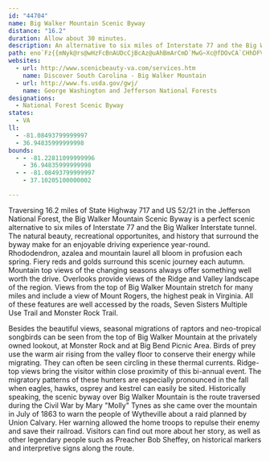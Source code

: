 ```yaml
---
id: "44704"
name: Big Walker Mountain Scenic Byway
distance: "16.2"
duration: Allow about 30 minutes.
description: An alternative to six miles of Interstate 77 and the Big Walker Interstate tunnel, the Big Walker Mountain Scenic Byway traverses 16.2 miles of State Highway 717 and US 52/21 in the Jefferson National Forest.
path: eno`Fz{{mNyk@rs@wHzFcBnAUDcCjBcAz@uAhBmArCmD`MwG~Xc@fDOvCA`CHhDFVv@~JrE|o@JfDGtUNtB~BfPR~C?hDgApXYrEi@rDqAbEoJpPu@xBg@rBa@zEc@bVYxE[lCiBtJcCnXmB`KOrBOnJUdDYzAk@dBqDnHc@|A_@hC[pGChDhEdt@?tEk@lG_DdW[~AuCpWYlAs@dBsArBuAfAqKdH{DtCqPxRgCfCiAZu@Bi@Ko@Wi@c@{@sAk@i@u@[gAKuARwK~EmAXgDL_Eg@mCKyAPiAf@u@v@}EjPgBjFeA`BgA~@_DzAaEVuCz@wH^kK|C_NhAcCDmQgDuC_@}DKcAM_Bm@{JmFsAa@cCc@wCgAwOmImCmAcAYuAEiARw@X{QlN{H`FmAD_Ck@_AE_JxAo@Xy@~@e@xAI`AKfGId@m@d@UBe@]wCoG_AeAyFyD}@Su@PsA~@g@NoDRy@PiCxAgA\yGLwGxAm@?cGm@gDx@e@f@Ul@DfDU|@i@n@}AbA[XmB~CcBl@]TOV[`B]j@w@J{CmA_AKk@Xs@r@a@VeEJsAn@Ur@OjA]p@yCrA{@x@c@dAYvCQh@q@`AeBxAYf@i@pBoAjBO`A?dAIz@gD|G_@|@ObBAhEQv@kClBGl@b@hAHbAEr@c@pBc@~AU`@wA|@a@z@iAzIsBdFEzANpCGl@Qx@{@~Bs@r@gAp@_@r@OfFmAfCU~Bo@dCU~ACtAT`HLx@d@~AHxAe@fGi@p@c@LYEoDyAqFaEsBmDoBqEsAeKIwB?{Ec@}BJm@l@{ABeAYsA}AaBUu@KsAPiCAm@o@iBC[Hi@x@aAXaACs@q@_BSy@Ic@@e@\m@hAs@VeAQgB_A{BEq@DYRShAm@PWH_@E_@_@_CHaA^}@nAy@NUJ_@Es@yAaEEw@Xm@lCw@dAs@XeADaBEwAYcBo@eAgAq@Om@BSJY`A]^[^wADgAi@eBIg@L_At@yBD_@Eg@Yi@_EgDs@eASgALuC~A}TB_BG}[K_BUk@i@s@qImEk@a@w@w@}CgEi@gBUaKOmBo@qBy@mAy@m@qHyC{@s@uEsEiBy@eAG{DFaMZaAPkAf@mGbFuCfB{IrEwA^sDRgCYcB_@q@e@cAmAoAmCaJoW}@eBeQyZgCsCoD_Do@y@_@y@]eBKgBSgk@EaAUeAs@eBqK{NuDuG{Rgj@oQ}a@kLuRyAoBya@u\_d@gYsA}Au@uAm@kB_@oBK}AWuMBoGT{Hr@aHlAkJHyBQeBeBgGsAoDcCuF
websites:
  - url: http://www.scenicbeauty-va.com/services.htm
    name: Discover South Carolina - Big Walker Mountain
  - url: http://www.fs.usda.gov/gwj/
    name: George Washington and Jefferson National Forests
designations:
  - National Forest Scenic Byway
states:
  - VA
ll:
  - -81.08493799999997
  - 36.94835999999998
bounds:
  - - -81.22811099999996
    - 36.94835999999998
  - - -81.08493799999997
    - 37.10205100000002

---
```


Traversing 16.2 miles of State Highway 717 and US 52/21 in the Jefferson National Forest, the Big Walker Mountain Scenic Byway is a perfect scenic alternative to six miles of Interstate 77 and the Big Walker Interstate tunnel.  The natural beauty, recreational opportunites, and history that surround the byway make for an enjoyable driving experience year-round.  Rhododendron, azalea and mountain laurel all bloom in profusion each spring.  Fiery reds and golds surround this scenic journey each autumn.  Mountain top views of the changing seasons always offer something well worth the drive. Overlooks provide views of the Ridge and Valley landscape of the region.  Views from the top of Big Walker Mountain stretch for many miles and include a view of Mount Rogers, the highest peak in Virginia.  All of these features are well accessed by the roads, Seven Sisters Multiple Use Trail and Monster Rock Trail.

Besides the beautiful views, seasonal migrations of raptors and neo-tropical songbirds can be seen from the top of Big Walker Mountain at the privately owned lookout, at Monster Rock and at Big Bend Picnic Area.  Birds of prey use the warm air rising from the valley floor to conserve their energy while migrating.  They can often be seen circling in these thermal currents.  Ridge-top views bring the visitor within close proximity of this bi-annual event.  The migratory patterns of these hunters are especially pronounced in the fall when eagles, hawks, osprey and kestrel can easily be sited. Historically speaking, the scenic byway over Big Walker Mountain is the route traversed during the Civil War by Mary "Molly" Tynes as she came over the mountain in July of 1863 to warn the people of Wytheville about a raid planned by Union Calvary.  Her warning allowed the home troops to repulse their enemy and save their railroad.  Visitors can find out more about her story, as well as other legendary people such as Preacher Bob Sheffey, on historical markers and interpretive signs along the route.
